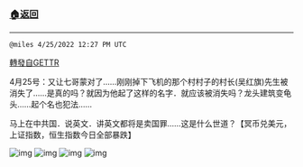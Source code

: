 ###  [:house:返回](README.md)
---


`@miles 4/25/2022 12:27 PM UTC`

[轉發自GETTR](https://gettr.com/post/p16zzt43f51)

4月25号：又让七哥蒙对了……刚刚掉下飞机的那个村村子的村长(吴红旗)先生被消失了……是真的吗？就因为他起了这样的名字．就应该被消失吗？龙头建筑变龟头……起个名也犯法……

马上在中共国．说英文．讲英文都将是卖国罪……这是什么世道？【冥币兑美元，上证指数，恒生指数今日全部暴跌】

![img](https://media.gettr.com/group32/getter/2022/04/25/12/55330a6e-ab82-0f60-c542-f81190676f0c/d9b58156a6b5166f4e79660b215b6d39.jpg)
![img](https://media.gettr.com/group41/getter/2022/04/25/12/4e3911e9-bc06-d0bc-5f62-8459ffa63edf/618b7df29e4beada671de1e4b1b98d2d.jpg)
![img](https://media.gettr.com/group36/getter/2022/04/25/12/02134b1c-8f38-999a-1752-4d5a20a79281/c7f5c676071db430af9a3b8d8bd7a910.jpg)
![img](https://media.gettr.com/group42/getter/2022/04/25/12/4098dee2-82c4-549b-c483-eaceeea0f6d7/83f8dab2bc224083f25f3e1d532b8f8f.jpg)
